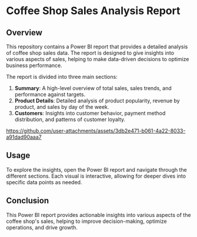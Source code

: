 # Coffee Shop Sales Analysis Report

## Overview

This repository contains a Power BI report that provides a detailed analysis of coffee shop sales data. The report is designed to give insights into various aspects of sales, helping to make data-driven decisions to optimize business performance.

The report is divided into three main sections:

1. **Summary**: A high-level overview of total sales, sales trends, and performance against targets.
2. **Product Details**: Detailed analysis of product popularity, revenue by product, and sales by day of the week.
3. **Customers**: Insights into customer behavior, payment method distribution, and patterns of customer loyalty.

https://github.com/user-attachments/assets/3db2e471-b061-4a22-8033-a91dad90aaa7

## Usage

To explore the insights, open the Power BI report and navigate through the different sections. Each visual is interactive, allowing for deeper dives into specific data points as needed.

## Conclusion

This Power BI report provides actionable insights into various aspects of the coffee shop's sales, helping to improve decision-making, optimize operations, and drive growth.
